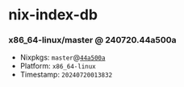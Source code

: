 # nix-index-db
### x86_64-linux/master @ 240720.44a500a
- Nixpkgs: `master`@[`44a500a`](https://github.com/NixOS/nixpkgs/commit/44a500aa336a1eb4c86ac517fea69bf3077de5aa)
- Platform: `x86_64-linux`
- Timestamp: `20240720013832`
